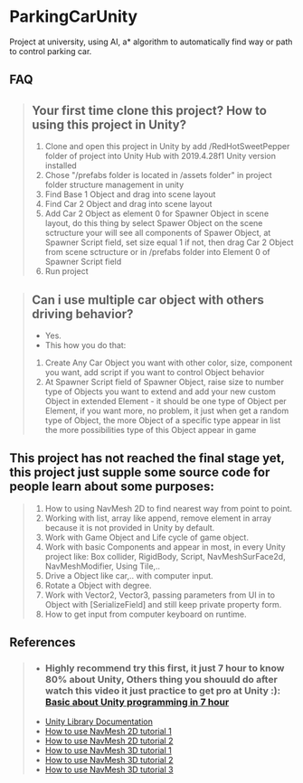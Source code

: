 # ParkingCarUnity
Project at university, using AI, a* algorithm to automatically find way or path to control parking car.

## FAQ
> ## Your first time clone this project? How to using this project in Unity?
> 1. Clone and open this project in Unity by add /RedHotSweetPepper folder of project into Unity Hub with 2019.4.28f1 Unity version installed
> 2. Chose "/prefabs folder is located in /assets folder" in project folder structure management in unity
> 3. Find Base 1 Object and drag into scene layout
> 4. Find Car 2 Object and drag into scene layout
> 5. Add Car 2 Object as element 0 for Spawner Object in scene layout, do this thing by select Spawer Object on the scene sctructure your will see all components of Spawer Object, at Spawner Script field, set size equal 1 if not, then drag Car 2 Object from scene sctructure or in /prefabs folder into Element 0 of Spawner Script field
> 6. Run project

> ## Can i use multiple car object with others driving behavior?
> - Yes.
> - This how you do that:
> 1. Create Any Car Object you want with other color, size, component you want, add script if you want to control Object behavior
> 2. At Spawner Script field of Spawner Object, raise size to number type of Objects you want to extend and add your new custom Object in extended Element - it should be one type of Object per Element, if you want more, no problem, it just when get a random type of Object, the more Object of a specific type appear in list the more possibilities type of this Object appear in game

## This project has not reached the final stage yet, this project just supple some source code for people learn about some purposes:
> 1. How to using NavMesh 2D to find nearest way from point to point.
> 2. Working with list, array like append, remove element in array because it is not provided in Unity by default.
> 3. Work with Game Object and Life cycle of game object.
> 4. Work with basic Components and appear in most, in every Unity project like: Box collider, RigidBody, Script, NavMeshSurFace2d, NavMeshModifier, Using Tile,..
> 5. Drive a Object like car,.. with computer input.
> 6. Rotate a Object with degree.
> 7. Work with Vector2, Vector3, passing parameters from UI in to Object with [SerializeField] and still keep private property form.
> 8. How to get input from computer keyboard on runtime.

## References
> - ### Highly recommend try this first, it just 7 hour to know 80% about Unity, Others thing you shouuld do after watch this video it just practice to get pro at Unity :): [Basic about Unity programming in 7 hour](https://www.youtube.com/watch?v=gB1F9G0JXOo&list=LL&index=6&t=339s)
> - [Unity Library Documentation](https://docs.unity3d.com/Manual/index.html)
> - [How to use NavMesh 2D tutorial 1](https://www.youtube.com/watch?v=SDfEytEjb5o)
> - [How to use NavMesh 2D tutorial 2](https://www.youtube.com/watch?v=FK-Hn69X7P4)
> - [How to use NavMesh 3D tutorial 1](https://www.youtube.com/watch?v=CHV1ymlw-P8)
> - [How to use NavMesh 3D tutorial 2](https://www.youtube.com/watch?v=FkLJ45Pt-mY)
> - [How to use NavMesh 3D tutorial 3](https://www.youtube.com/watch?v=blPglabGueM&list=RDCMUCYbK_tjZ2OrIZFBvU6CCMiA&index=2)

